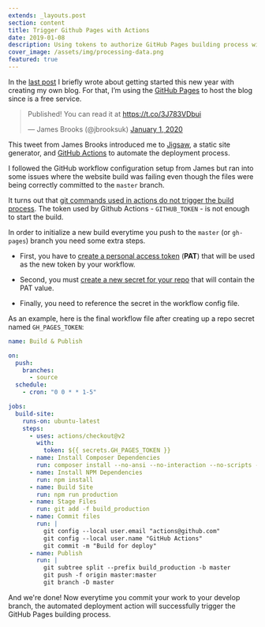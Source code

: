 ```yaml
---
extends: _layouts.post
section: content
title: Trigger Github Pages with Actions
date: 2019-01-08
description: Using tokens to authorize GitHub Pages building process with automated scripts.
cover_image: /assets/img/processing-data.png
featured: true
---
```


In the [last post](https://skoyah.github.io/blog/new-year-new-goals/) I briefly wrote about getting started this new year with creating my own blog. For that, I’m using the [GitHub Pages](https://pages.github.com/) to host the blog since is a free service.

<div class="flex justify-center">
    <blockquote class="twitter-tweet" data-conversation="none"><p lang="en" dir="ltr">Published! You can read it at <a href="https://t.co/3J783VDbui">https://t.co/3J783VDbui</a></p>&mdash; James Brooks (@jbrooksuk) <a href="https://twitter.com/jbrooksuk/status/1212397225843793920?ref_src=twsrc%5Etfw">January 1, 2020</a></blockquote> <script async src="https://platform.twitter.com/widgets.js" charset="utf-8"></script>
</div>

This tweet from James Brooks introduced me to <a href="https://jigsaw.tighten.co/" target="_blank">Jigsaw</a>, a static site generator, and <a href="https://github.com/features/actions" target="_blank">GitHub Actions</a> to automate the deployment process.

I followed the GitHub workflow configuration setup from James but ran into some issues where the website build was failing even though the files were being correctly committed to the `master` branch.

It turns out that <a href="https://github.community/t5/GitHub-Actions/Github-action-not-triggering-gh-pages-upon-push/td-p/26869" target="_blank">git commands used in actions do not trigger the build process</a>. The token used by Github Actions - `GITHUB_TOKEN` - is not enough to start the build.

In order to initialize a new build everytime you push to the `master` (or `gh-pages`) branch you need some extra steps.

- First, you have to <a href="https://help.github.com/en/github/authenticating-to-github/creating-a-personal-access-token-for-the-command-line)" target="_blank">create a personal access token</a> (**PAT**) that will be used as the new token by your workflow.

- Second, you must <a href="https://help.github.com/en/actions/automating-your-workflow-with-github-actions/creating-and-using-encrypted-secrets" target="_blank">create a new secret for your repo</a> that will contain the PAT value.

- Finally, you need to reference the secret in the workflow config file.

As an example, here is the final workflow file after creating up a repo secret named `GH_PAGES_TOKEN`:

```yaml
name: Build & Publish

on:
  push:
    branches:
      - source
  schedule:
    - cron: "0 0 * * 1-5"

jobs:
  build-site:
    runs-on: ubuntu-latest
    steps:
      - uses: actions/checkout@v2
        with:
          token: ${{ secrets.GH_PAGES_TOKEN }}
      - name: Install Composer Dependencies
        run: composer install --no-ansi --no-interaction --no-scripts --no-suggest --no-progress --prefer-dist
      - name: Install NPM Dependencies
        run: npm install
      - name: Build Site
        run: npm run production
      - name: Stage Files
        run: git add -f build_production
      - name: Commit files
        run: |
          git config --local user.email "actions@github.com"
          git config --local user.name "GitHub Actions"
          git commit -m "Build for deploy"
      - name: Publish
        run: |
          git subtree split --prefix build_production -b master
          git push -f origin master:master
          git branch -D master
```

And we're done! Now everytime you commit your work to your develop branch, the automated deployment action will successfully trigger the GitHub Pages building process.
